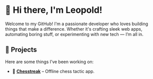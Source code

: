 # 👋 Hi there, I'm Leopold!

Welcome to my GitHub! I'm a passionate developer who loves building things that make a difference. Whether it's crafting sleek web apps, automating boring stuff, or experimenting with new tech — I’m all in.

## 🚀 Projects

Here are some things I’ve been working on:

- 🔗 [**Chesstreak**](#) – Offline chess tactic app.



